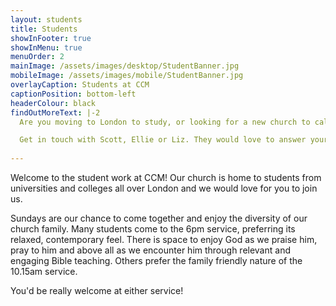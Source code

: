 ```yaml
---
layout: students
title: Students
showInFooter: true
showInMenu: true
menuOrder: 2
mainImage: /assets/images/desktop/StudentBanner.jpg
mobileImage: /assets/images/mobile/StudentBanner.jpg
overlayCaption: Students at CCM
captionPosition: bottom-left
headerColour: black
findOutMoreText: |-2
  Are you moving to London to study, or looking for a new church to call home?

  Get in touch with Scott, Ellie or Liz. They would love to answer your questions and welcome you at a Sunday service or midweek group.
  
---
```

Welcome to the student work at CCM! Our church is home to students from universities and colleges all over London and we would love for you to join us.

Sundays are our chance to come together and enjoy the diversity of our church family. Many students come to the 6pm service, preferring its relaxed, contemporary feel. There is space to enjoy God as we praise him, pray to him and above all as we encounter him through relevant and engaging Bible teaching. Others prefer the family friendly nature of the 10.15am service.

You'd be really welcome at either service!
